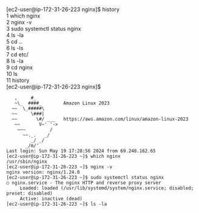 [ec2-user@ip-172-31-26-223 nginx]$ history  
    1  which nginx  
    2  nginx -v  
    3  sudo systemctl status nginx  
    4  ls -la  
    5  cd ..  
    6  ls -ls  
    7  cd etc/  
    8  ls -la  
    9  cd nginx  
   10  ls  
   11  history  
[ec2-user@ip-172-31-26-223 nginx]$  

```
   ,     #_
   ~\_  ####_        Amazon Linux 2023
  ~~  \_#####\
  ~~     \###|
  ~~       \#/ ___   https://aws.amazon.com/linux/amazon-linux-2023
   ~~       V~' '->
    ~~~         /
      ~~._.   _/
         _/ _/
       _/m/'
Last login: Sun May 19 17:28:56 2024 from 69.248.162.65
[ec2-user@ip-172-31-26-223 ~]$ which nginx
/usr/sbin/nginx
[ec2-user@ip-172-31-26-223 ~]$ nginx -v
nginx version: nginx/1.24.0
[ec2-user@ip-172-31-26-223 ~]$ sudo systemctl status nginx
○ nginx.service - The nginx HTTP and reverse proxy server
     Loaded: loaded (/usr/lib/systemd/system/nginx.service; disabled; preset: disabled)
     Active: inactive (dead)
[ec2-user@ip-172-31-26-223 ~]$ ls -la
```
